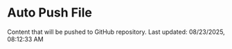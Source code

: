 # Auto Push File

Content that will be pushed to GitHub repository.
Last updated: 08/23/2025, 08:12:33 AM
